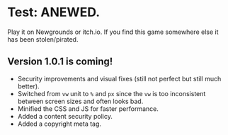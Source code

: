 # Test: ANEWED.
Play it on Newgrounds or itch.io. If you find this game somewhere else it has been stolen/pirated.
## Version 1.0.1 is coming!
* Security improvements and visual fixes (still not perfect but still much better).
* Switched from `vw` unit to `%` and `px` since the `vw` is too inconsistent between screen sizes and often looks bad.
* Minified the CSS and JS for faster performance.
* Added a content security policy.
* Added a copyright meta tag.
